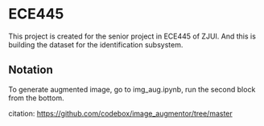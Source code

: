# ECE445
This project is created for the senior project in ECE445 of ZJUI. And this is building the dataset for the identification subsystem.

## Notation
To generate augmented image, go to img_aug.ipynb, run the second block from the bottom.


citation: https://github.com/codebox/image_augmentor/tree/master